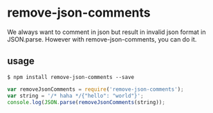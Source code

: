 # remove-json-comments
We always want to comment in json but result in invalid json format in JSON.parse. However with remove-json-comments, you can do it.

## usage

```
$ npm install remove-json-comments --save
```

```javascript
var removeJsonComments = require('remove-json-comments');
var string = '/* haha */{"hello": "world"}';
console.log(JSON.parse(removeJsonComments(string));
```

